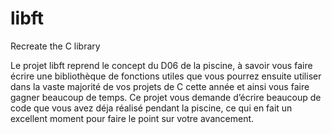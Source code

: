 # libft
Recreate the C library

Le projet libft reprend le concept du D06 de la piscine, à savoir vous faire écrire une
bibliothèque de fonctions utiles que vous pourrez ensuite utiliser dans la vaste majorité
de vos projets de C cette année et ainsi vous faire gagner beaucoup de temps. Ce projet
vous demande d’écrire beaucoup de code que vous avez déja réalisé pendant la piscine,
ce qui en fait un excellent moment pour faire le point sur votre avancement.
